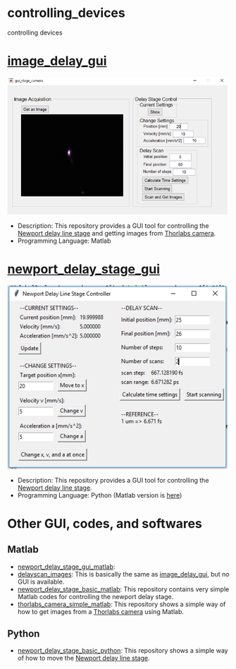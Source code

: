 # controlling_devices
controlling devices

# [image_delay_gui](https://github.com/ksonod/image_delay_gui)  
<img src="https://github.com/ksonod/image_delay_gui/blob/master/gui_matlab.PNG" width="500px">    
  
- Description: This repository provides a GUI tool for controlling the [Newport delay line stage](https://www.newport.com/f/delay-line-stages) and getting images from [Thorlabs camera](https://www.thorlabs.com/newgrouppage9.cfm?objectgroup_id=4024).  
- Programming Language: Matlab
    
# [newport_delay_stage_gui](https://github.com/ksonod/newport_delay_stage_gui)
<img src="https://github.com/ksonod/newport_delay_stage_gui/blob/master/dls_gui.PNG" width="500px">     
  
- Description: This repository provides a GUI tool for controlling the [Newport delay line stage](https://www.newport.com/f/delay-line-stages).  
- Programming Language: Python (Matlab version is [here](https://github.com/ksonod/newport_delay_stage_gui_matlab))

# Other GUI, codes, and softwares
## Matlab
- [newport_delay_stage_gui_matlab](https://github.com/ksonod/newport_delay_stage_gui_matlab): 
- [delayscan_images](https://github.com/ksonod/delayscan_images): This is basically the same as [image_delay_gui](https://github.com/ksonod/image_delay_gui), but no GUI is available. 
- [newport_delay_stage_basic_matlab](https://github.com/ksonod/newport_delay_stage_basic_matlab): This repository contains very simple Matlab codes for controlling the newport delay stage.
- [thorlabs_camera_simple_matlab](https://github.com/ksonod/thorlabs_camera_simple_matlab): This repository shows a simple way of how to get images from a [Thorlabs camera](https://www.thorlabs.com/newgrouppage9.cfm?objectgroup_id=4024) using Matlab.

## Python
- [newport_delay_stage_basic_python](https://github.com/ksonod/newport_delay_stage_basic_python): This repository shows a simple way of how to move the [Newport delay line stage](https://www.newport.com/f/delay-line-stages).
